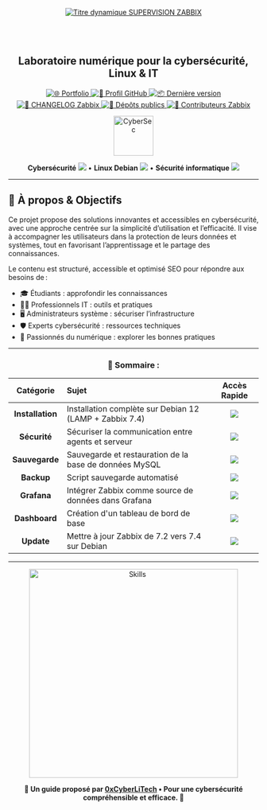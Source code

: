 <div align="center">

  <br></br>
  
  <a href="https://github.com/0xCyberLiTech">
    <img src="https://readme-typing-svg.herokuapp.com?font=JetBrains+Mono&size=50&duration=6000&pause=1000000000&color=FF0048&center=true&vCenter=true&width=1100&lines=%3ESUPERVISION+ZABBIX_" alt="Titre dynamique SUPERVISION ZABBIX" />
  </a>
  
  <br></br>

  <h2>Laboratoire numérique pour la cybersécurité, Linux & IT</h2>

  <p align="center">
    <a href="https://0xcyberlitech.github.io/">
      <img src="https://img.shields.io/badge/Portfolio-0xCyberLiTech-181717?logo=github&style=flat-square" alt="🌐 Portfolio" />
    </a>
    <a href="https://github.com/0xCyberLiTech">
      <img src="https://img.shields.io/badge/Profil-GitHub-181717?logo=github&style=flat-square" alt="🔗 Profil GitHub" />
    </a>
    <a href="https://github.com/0xCyberLiTech/Zabbix/releases/latest">
      <img src="https://img.shields.io/github/v/release/0xCyberLiTech/Zabbix?label=version&style=flat-square&color=blue" alt="📦 Dernière version" />
    </a>
    <a href="https://github.com/0xCyberLiTech/Zabbix/blob/main/CHANGELOG.md">
      <img src="https://img.shields.io/badge/📄%20Changelog-Zabbix-blue?style=flat-square" alt="📄 CHANGELOG Zabbix" />
    </a>
    <a href="https://github.com/0xCyberLiTech?tab=repositories">
      <img src="https://img.shields.io/badge/Dépôts-publics-blue?style=flat-square" alt="📂 Dépôts publics" />
    </a>
    <a href="https://github.com/0xCyberLiTech/Zabbix/graphs/contributors">
      <img src="https://img.shields.io/badge/👥%20Contributeurs-cliquez%20ici-007ec6?style=flat-square" alt="👥 Contributeurs Zabbix" />
    </a>
  </p>

</div>

<!--
Optimisation SEO : mots-clés cybersécurité, Linux, administration système, sécurité informatique, tutoriels, guides, expertise, formation, supervision, Docker, OpenVAS, firewall, proxy, DNS, SSH, Debian, IT, réseau, cryptographie, open source, ressources techniques, étudiants, professionnels, passionnés.
-->

<div align="center">
  <img src="https://img.icons8.com/fluency/96/000000/cyber-security.png" alt="CyberSec" width="80"/>
</div>

<div align="center">
  <p>
    <strong>Cybersécurité</strong> <img src="https://img.icons8.com/color/24/000000/lock--v1.png"/> • <strong>Linux Debian</strong> <img src="https://img.icons8.com/color/24/000000/linux.png"/> • <strong>Sécurité informatique</strong> <img src="https://img.icons8.com/color/24/000000/shield-security.png"/>
  </p>
</div>

---

## 🚀 À propos & Objectifs

Ce projet propose des solutions innovantes et accessibles en cybersécurité, avec une approche centrée sur la simplicité d’utilisation et l’efficacité. Il vise à accompagner les utilisateurs dans la protection de leurs données et systèmes, tout en favorisant l’apprentissage et le partage des connaissances.

Le contenu est structuré, accessible et optimisé SEO pour répondre aux besoins de :
- 🎓 Étudiants : approfondir les connaissances
- 👨‍💻 Professionnels IT : outils et pratiques
- 🖥️ Administrateurs système : sécuriser l’infrastructure
- 🛡️ Experts cybersécurité : ressources techniques
- 🚀 Passionnés du numérique : explorer les bonnes pratiques

---

<div align="center">

### 🧭 **Sommaire :**

| Catégorie | Sujet | Accès Rapide |
|:---:|:---|:---:|
| **Installation** | Installation complète sur Debian 12 (LAMP + Zabbix 7.4) | [<img src="https://img.shields.io/badge/EXPLORER-brightgreen?style=for-the-badge&logo=github&logoColor=white">](ZABBIX-installation-depuis-DEBIAN-12-LAMP-Zabbix-version-7.4-zabbix-agent2.md) |
| **Sécurité** | Sécuriser la communication entre agents et serveur | [<img src="https://img.shields.io/badge/EXPLORER-brightgreen?style=for-the-badge&logo=github&logoColor=white">](ZABBIX-Sécurisation-de-la-communication-entre-les-agents-Zabbix-et-le-serveur-Zabbix.md) |
| **Sauvegarde** | Sauvegarde et restauration de la base de données MySQL | [<img src="https://img.shields.io/badge/EXPLORER-brightgreen?style=for-the-badge&logo=github&logoColor=white">](ZABBIX-MySQL-sauvegarde-restauration.md) |
| **Backup** | Script sauvegarde automatisé | [<img src="https://img.shields.io/badge/EXPLORER-brightgreen?style=for-the-badge&logo=github&logoColor=white">](ZABBIX-Script-backup-automatisé.md) |
| **Grafana** | Intégrer Zabbix comme source de données dans Grafana | [<img src="https://img.shields.io/badge/EXPLORER-brightgreen?style=for-the-badge&logo=github&logoColor=white">](ZABBIX-Surveillance-avec-Grafana.md) |
| **Dashboard** | Création d'un tableau de bord de base | [<img src="https://img.shields.io/badge/EXPLORER-brightgreen?style=for-the-badge&logo=github&logoColor=white">](ZABBIX-Création-de-base-d-un-tableau-de-bord-Grafana.md) |
| **Update** | Mettre à jour Zabbix de 7.2 vers 7.4 sur Debian | [<img src="https://img.shields.io/badge/EXPLORER-brightgreen?style=for-the-badge&logo=github&logoColor=white">](ZABBIX_Mise_à_jour_de_Zabbix_7.2_vers_7.4_sur_Debian_(MariaDB+Apache2).md) |

</div>

---

<p align="center">
  <a href="https://github.com/0xCyberLiTech" target="_blank" rel="noopener">
    <img src="https://skillicons.dev/icons?i=linux,debian,bash,docker,nginx,git,vim,python,markdown" alt="Skills" width="420">
  </a>
</p>
<p align="center">
  <b>🔐 Un guide proposé par <a href="https://github.com/0xCyberLiTech">0xCyberLiTech</a> • Pour une cybersécurité compréhensible et efficace. 🔐</b>
</p>
